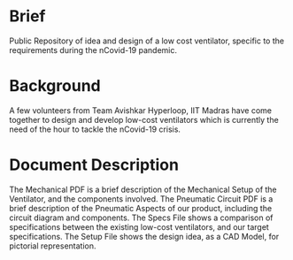 # Brief
Public Repository of idea and design of a low cost ventilator, specific to the requirements during the nCovid-19 pandemic.

# Background
A few volunteers from Team Avishkar Hyperloop, IIT Madras have come together to design and develop low-cost ventilators which is currently the need of the hour to tackle the nCovid-19 crisis.

# Document Description
The Mechanical PDF is a brief description of the Mechanical Setup of the Ventilator, and the components involved.
The Pneumatic Circuit PDF is a brief description of the Pneumatic Aspects of our product, including the circuit diagram and components.
The Specs File shows a comparison of specifications between the existing low-cost ventilators, and our target specifications.
The Setup File shows the design idea, as a CAD Model, for pictorial representation.
